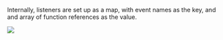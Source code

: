 Internally, listeners are set up as a map, with event names as the key, and and array of
function references as the value.

<img src="https://s3.amazonaws.com/mjs.neo.learning.images/EventsInMemory.png"/>

<!-- 
<table>
<tr><th>component.listeners</th><th></th><th>Config</th></tr>
<tr>
<td width="45%"><pre style="font-size:12pt">
    {    
        change: [  ,  ]
        foo: [  ]
    }

</pre></td>
<td width="5%"></td>
<td width="45%"><pre style="font-size:12pt">
    // Adds the "change" entry and adds 1st array element
    listeners: {
        change: data=>console.log(data)
    }

    // Uses existing "change" entry and adds 2nd array element
    listeners: {
        change: data=>console.log(data)
    }

    // Adds the "foo" entry and adds 1st array element
    listeners: {
        foo: data=>console.log(data)
    }
</pre>
</td>
<td><pre style="font-size:12pt">
</pre></td>
</tr>
</table>
-->